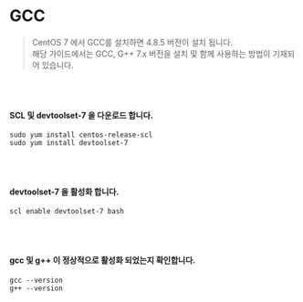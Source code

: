 # GCC
> CentOS 7 에서 GCC를 설치하면 4.8.5 버전이 설치 됩니다.   
해당 가이드에서는 GCC, G++ 7.x 버전을 설치 및 함께 사용하는 방법이 기재되어 있습니다.

<br/>
<br/>

#### SCL 및 devtoolset-7 을 다운로드 합니다.
```
sudo yum install centos-release-scl
sudo yum install devtoolset-7
```

<br/>
<br/>

#### devtoolset-7 을 활성화 합니다.
```
scl enable devtoolset-7 bash
```

<br/>
<br/>

#### gcc 및 g++ 이 정상적으로 활성화 되었는지 확인합니다.
```
gcc --version
g++ --version
```

<br/>
<br/>
